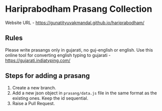 # Hariprabodham Prasang Collection
Website URL - https://gunatityuvakmandal.github.io/hariprabodham/

## Rules
Please write prasangs only in gujarati, no guj-english or english.
Use this online tool for converting english typing to gujarati - https://gujarati.indiatyping.com/

## Steps for adding a prasang
1. Create a new branch.
2. Add a new json object in `prasang/data.js` file in the same format as the existing ones. Keep the id sequential.
3. Raise a Pull Request.
